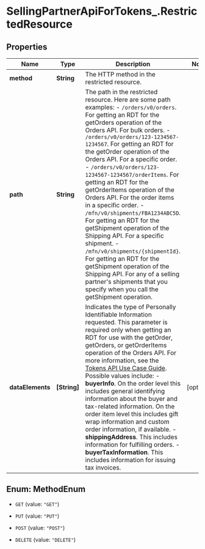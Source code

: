 # SellingPartnerApiForTokens_.RestrictedResource

## Properties
Name | Type | Description | Notes
------------ | ------------- | ------------- | -------------
**method** | **String** | The HTTP method in the restricted resource. | 
**path** | **String** | The path in the restricted resource. Here are some path examples: - ```/orders/v0/orders```. For getting an RDT for the getOrders operation of the Orders API. For bulk orders. - ```/orders/v0/orders/123-1234567-1234567```. For getting an RDT for the getOrder operation of the Orders API. For a specific order. - ```/orders/v0/orders/123-1234567-1234567/orderItems```. For getting an RDT for the getOrderItems operation of the Orders API. For the order items in a specific order. - ```/mfn/v0/shipments/FBA1234ABC5D```. For getting an RDT for the getShipment operation of the Shipping API. For a specific shipment. - ```/mfn/v0/shipments/{shipmentId}```. For getting an RDT for the getShipment operation of the Shipping API. For any of a selling partner's shipments that you specify when you call the getShipment operation. | 
**dataElements** | **[String]** | Indicates the type of Personally Identifiable Information requested. This parameter is required only when getting an RDT for use with the getOrder, getOrders, or getOrderItems operation of the Orders API. For more information, see the [Tokens API Use Case Guide](doc:tokens-api-use-case-guide). Possible values include: - **buyerInfo**. On the order level this includes general identifying information about the buyer and tax-related information. On the order item level this includes gift wrap information and custom order information, if available. - **shippingAddress**. This includes information for fulfilling orders. - **buyerTaxInformation**. This includes information for issuing tax invoices. | [optional] 


<a name="MethodEnum"></a>
## Enum: MethodEnum


* `GET` (value: `"GET"`)

* `PUT` (value: `"PUT"`)

* `POST` (value: `"POST"`)

* `DELETE` (value: `"DELETE"`)




